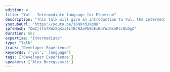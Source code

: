 ```yaml
---
edition: 4
title: "Yul - Intermediate language for Ethereum"
description: "This talk will give an introduction to Yul, the intermediate language developed by the Solidity team. We'll go through the motivation, design decisions and progress of implementation. Yul is designed to have multiple targets, EVM and ewasm, and support multiple languages as a frontend. We'll touch on languages using it (Flint, LLL) and what is ahead in order to support it in Solidity."
youtubeUrl: "https://youtu.be/j6N9rdJXqN8"
ipfsHash: "QmZjtfm7XWzSqKzs1LtBCN2aPb8bEiBbYucRsmRCrQLDgQ"
duration: 582
expertise: "Intermediate"
type: "Talk"
track: "Developer Experience"
keywords: ['yul',' language']
tags: ['Developer Experience']
speakers: ['Alex Beregszaszi']
---
```

